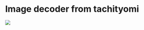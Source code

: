 # Image decoder from tachityomi
[![](https://jitpack.io/v/kencomics/image-decoder.svg)](https://jitpack.io/#kencomics/image-decoder)
